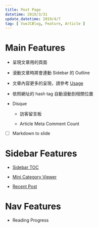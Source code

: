 ```yaml
---
title: Post Page
datetime: 2019/3/31
update_datetime: 2019/4/7
tag: [ VueJCBlog, Feature, Article ]
---
```


# Main Features

  * 呈現文章用的頁面

  * 滾動文章時將會連動 Sidebar 的 Outline

  * 文章內容更多的呈現，請參考 [Usage](/VueJCBlog/Usage/)

  * 依照網址的 hash tag 自動滾動到相關位置

  * Disque

    * 訪客留言板

    * Article Meta Comment Count

  * [ ] Markdown to slide

# Sidebar Features

  * [Sidebar TOC](/VueJCBlog/Feature/sidebar-feature.html#Sidebar%20TOC)

  * [Mini Category Viewer](/VueJCBlog/Feature/sidebar-feature.html#Mini%20Category%20Viewer)
  
  * [Recent Post](/VueJCBlog/Feature/sidebar-feature.html#Recent%20Post)
  
# Nav Features

  * Reading Progress
